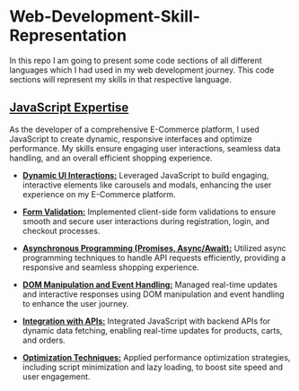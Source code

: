 # Web-Development-Skill-Representation
In this repo I am going to present some code sections of all different languages which I had used in my web development journey. This code sections will represent my skills in that respective language. 

## [JavaScript Expertise](Javascript/)
As the developer of a comprehensive E-Commerce platform, I used JavaScript to create dynamic, responsive interfaces and optimize performance. My skills ensure engaging user interactions, seamless data handling, and an overall efficient shopping experience.

- [**Dynamic UI Interactions:**](Javascript/Dynamic%20UI%20Interactions/) Leveraged JavaScript to build engaging, interactive elements like carousels and modals, enhancing the user experience on my E-Commerce platform.

- [**Form Validation:**](.Javascript/Form%20Validation/) Implemented client-side form validations to ensure smooth and secure user interactions during registration, login, and checkout processes.

- [**Asynchronous Programming (Promises, Async/Await):**](.Javascript/Asynchronous%20Programming/) Utilized async programming techniques to handle API requests efficiently, providing a responsive and seamless shopping experience.

- [**DOM Manipulation and Event Handling:**](.Javascript/DOM%20Manipulation%20and%20Event%20Handling/) Managed real-time updates and interactive responses using DOM manipulation and event handling to enhance the user journey.

- [**Integration with APIs:**](.Javascript/Integration%20with%20APIs/) Integrated JavaScript with backend APIs for dynamic data fetching, enabling real-time updates for products, carts, and orders.

- [**Optimization Techniques:**](.Javascript/Optimization%20Techniques/) Applied performance optimization strategies, including script minimization and lazy loading, to boost site speed and user engagement.
